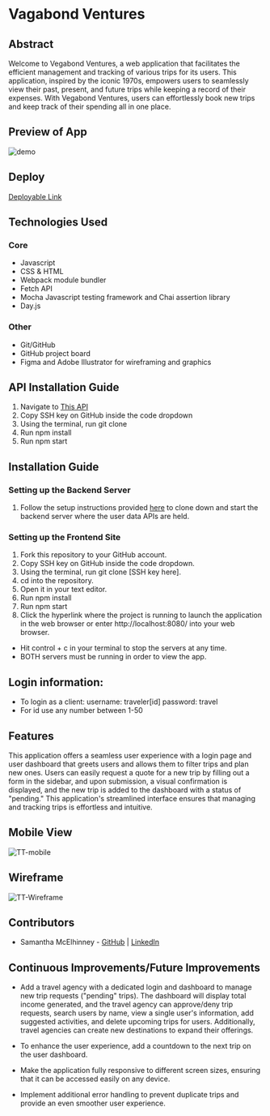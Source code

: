 # Vagabond Ventures

## Abstract
Welcome to Vegabond Ventures, a web application that facilitates the efficient management and tracking of various trips for its users. This application, inspired by the iconic 1970s, empowers users to seamlessly view their past, present, and future trips while keeping a record of their expenses. With Vegabond Ventures, users can effortlessly book new trips and keep track of their spending all in one place.

## Preview of App
![demo](src/images/vagabond-travel.gif)

## Deploy
[Deployable Link](https://samanthamcelhinney.github.io/vagabond-ventures/)

## Technologies Used
### Core
- Javascript
- CSS & HTML
- Webpack module bundler
- Fetch API
- Mocha Javascript testing framework and Chai assertion library
- Day.js

### Other
- Git/GitHub
- GitHub project board
- Figma and Adobe Illustrator for wireframing and graphics

## API Installation Guide
1. Navigate to [This API](https://github.com/SamanthaMcElhinney/vagabond-ventures)
2. Copy SSH key on GitHub inside the code dropdown
3. Using the terminal, run git clone
4. Run npm install 
5. Run npm start

## Installation Guide
### Setting up the Backend Server
1. Follow the setup instructions provided [here](https://github.com/turingschool-examples/travel-tracker-api) to clone down and start the backend server where the user data APIs are held.

### Setting up the Frontend Site
1. Fork this repository to your GitHub account.
2. Copy SSH key on GitHub inside the code dropdown.
3. Using the terminal, run git clone [SSH key here].
4. cd into the repository.
5. Open it in your text editor.
6. Run npm install 
7. Run npm start
8. Click the hyperlink where the project is running to launch the application in the web browser or enter http://localhost:8080/ into your web browser.

- Hit control + c in your terminal to stop the servers at any time.
- BOTH servers must be running in order to view the app.

## Login information:

- To login as a client: username: traveler[id] password: travel
- For id use any number between 1-50

## Features
This application offers a seamless user experience with a login page and user dashboard that greets users and allows them to filter trips and plan new ones. Users can easily request a quote for a new trip by filling out a form in the sidebar, and upon submission, a visual confirmation is displayed, and the new trip is added to the dashboard with a status of "pending." This application's streamlined interface ensures that managing and tracking trips is effortless and intuitive.

## Mobile View
![TT-mobile](https://github.com/SamanthaMcElhinney/vagabond-ventures/assets/115356592/bd434ffa-85ef-48da-8975-3d4f82e367fd)

## Wireframe
![TT-Wireframe](https://github.com/SamanthaMcElhinney/vagabond-ventures/assets/115356592/ca153d62-d707-42f5-9a31-429e88cfdae0)

## Contributors

- Samantha McElhinney - [GitHub](https://github.com/SamanthaMcElhinney) | [LinkedIn](https://www.linkedin.com/in/samantha-mcelhinney-98134b170/)

## Continuous Improvements/Future Improvements
- Add a travel agency with a dedicated login and dashboard to manage new trip requests ("pending" trips). The dashboard will display total income generated, and the travel agency can approve/deny trip requests, search users by name, view a single user's information, add suggested activities, and delete upcoming trips for users. Additionally, travel agencies can create new destinations to expand their offerings.

- To enhance the user experience, add a countdown to the next trip on the user dashboard.

- Make the application fully responsive to different screen sizes, ensuring that it can be accessed easily on any device.

- Implement additional error handling to prevent duplicate trips and provide an even smoother user experience.

